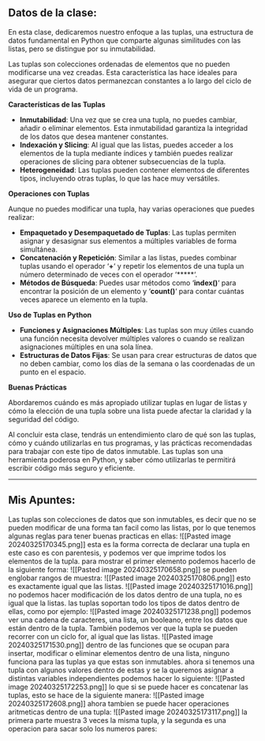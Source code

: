 ## Datos de la clase: 
En esta clase, dedicaremos nuestro enfoque a las tuplas, una estructura de datos fundamental en Python que comparte algunas similitudes con las listas, pero se distingue por su inmutabilidad.

Las tuplas son colecciones ordenadas de elementos que no pueden modificarse una vez creadas. Esta característica las hace ideales para asegurar que ciertos datos permanezcan constantes a lo largo del ciclo de vida de un programa.

**Características de las Tuplas**

- **Inmutabilidad**: Una vez que se crea una tupla, no puedes cambiar, añadir o eliminar elementos. Esta inmutabilidad garantiza la integridad de los datos que desea mantener constantes.
- **Indexación y Slicing**: Al igual que las listas, puedes acceder a los elementos de la tupla mediante índices y también puedes realizar operaciones de slicing para obtener subsecuencias de la tupla.
- **Heterogeneidad**: Las tuplas pueden contener elementos de diferentes tipos, incluyendo otras tuplas, lo que las hace muy versátiles.

**Operaciones con Tuplas**

Aunque no puedes modificar una tupla, hay varias operaciones que puedes realizar:

- **Empaquetado y Desempaquetado de Tuplas**: Las tuplas permiten asignar y desasignar sus elementos a múltiples variables de forma simultánea.
- **Concatenación y Repetición**: Similar a las listas, puedes combinar tuplas usando el operador ‘**+**‘ y repetir los elementos de una tupla un número determinado de veces con el operador ‘*****‘.
- **Métodos de Búsqueda**: Puedes usar métodos como ‘**index()**‘ para encontrar la posición de un elemento y ‘**count()**‘ para contar cuántas veces aparece un elemento en la tupla.

**Uso de Tuplas en Python**

- **Funciones y Asignaciones Múltiples**: Las tuplas son muy útiles cuando una función necesita devolver múltiples valores o cuando se realizan asignaciones múltiples en una sola línea.
- **Estructuras de Datos Fijas**: Se usan para crear estructuras de datos que no deben cambiar, como los días de la semana o las coordenadas de un punto en el espacio.

**Buenas Prácticas**

Abordaremos cuándo es más apropiado utilizar tuplas en lugar de listas y cómo la elección de una tupla sobre una lista puede afectar la claridad y la seguridad del código.

Al concluir esta clase, tendrás un entendimiento claro de qué son las tuplas, cómo y cuándo utilizarlas en tus programas, y las prácticas recomendadas para trabajar con este tipo de datos inmutable. Las tuplas son una herramienta poderosa en Python, y saber cómo utilizarlas te permitirá escribir código más seguro y eficiente.

---
## Mis Apuntes: 

Las tuplas son colecciones de datos que son inmutables, es decir que no se pueden modificar de una forma tan facil como las listas, por lo que tenemos algunas reglas para tener buenas practicas en ellas: 
![[Pasted image 20240325170345.png]]
esta es la forma correcta de declarar una tupla en este caso es con parentesis, y podemos ver que imprime todos los elementos de la tupla. 
para mostrar el primer elemento podemos hacerlo de la siguiente forma: 
![[Pasted image 20240325170658.png]]
se pueden englobar rangos de muestra: 
![[Pasted image 20240325170806.png]]
esto es exactamente igual que las listas. 
![[Pasted image 20240325171016.png]]
no podemos hacer modificación de los datos dentro de una tupla, no es igual que la listas. 
las tuplas soportan todo los tipos de datos dentro de ellas, como por ejemplo: 
![[Pasted image 20240325171238.png]]
podemos ver una cadena de caracteres, una lista, un booleano, entre los datos que están dentro de la tupla. 
También podemos ver que la tupla se pueden recorrer con un ciclo for, al igual que las listas. 
![[Pasted image 20240325171530.png]]
dentro de las funciones que se ocupan para insertar, modificar o eliminar elementos dentro de una lista, ninguno funciona para las tuplas ya que estas son inmutables. 
ahora si tenemos una tupla con algunos valores dentro de estas y se la queremos asignar a distintas variables independientes podemos hacer lo siguiente: 
![[Pasted image 20240325172253.png]]
lo que si se puede hacer es concatenar las tuplas, esto se hace de la siguiente manera: 
![[Pasted image 20240325172608.png]]
ahora tambien se puede hacer operaciones aritmeticas dentro de una tupla: 
![[Pasted image 20240325173117.png]]
la primera parte muestra 3 veces la misma tupla, y la segunda es una operacion para sacar solo los numeros pares: 

